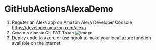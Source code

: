 # GitHubActionsAlexaDemo

1. Register an Alexa app on Amazon Alexa Developer Console https://developer.amazon.com/alexa
2. Create a classic GH PAT Token
    ![image](https://github.com/user-attachments/assets/4d0fcd2c-6dbd-438c-b4b8-31265771b069)
3. Deploy code to Azure or use ngrok to make your local azure function available on the internet
